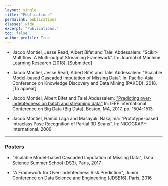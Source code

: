 ```yaml
---
layout: single
title: "Publications"
permalink: publications
classes: wide
excerpt: "Publications."
toc: false
author_profile: True
---
```


* Jacob Montiel, Jesse Read, Albert Bifet and Talel Abdessalem: “Scikit-Multiflow: A Multi-output Streaming Framework”. In: Journal of Machine Learning Research (2018). [Submitted]

* Jacob Montiel, Jesse Read, Albert Bifet and Talel Abdessalem: “Scalable Model-based Cascaded Imputation of Missing Data”. In: Pacific-Asia Conference on Knowledge Discovery and Data Mining (PAKDD). 2018. [To appear]

* Jacob Montiel, Albert Bifet and Talel Abdessalem: ["Predicting over-indebtedness on batch and streaming data"](http://ieeexplore.ieee.org/stamp/stamp.jsp?tp=&arnumber=8258084&isnumber=8257893) In: IEEE International Conference on Big Data (Big Data), Boston, MA, 2017, pp. 1504-1513.

* Jacob Montiel, Hamid Laga and Masayuki Nakajima: “Prototype-based Intraclass Pose Recognition of Partial 3D Scans”. In: NICOGRAPH International. 2009

___

### Posters

* "Scalable Model-based Cascaded Imputation of Missing Data", Data Science Summer School (DS3), Paris, 2017

* "A Framework for Over-indebtedness Risk Prediction", Junior Conference on Data Science and Engineering (JDSE16), Paris, 2016